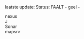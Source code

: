 laatste update: 
Status: FAALT - geel - 
<div class="service R">nexus</div><div class="service Y">J</div><div class="service R">Sonar</div><div class="service R">mapsrv</div>